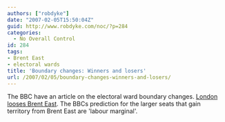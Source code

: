 ```yaml
---
authors: ["robdyke"]
date: "2007-02-05T15:50:04Z"
guid: http://www.robdyke.com/noc/?p=284
categories:
  - No Overall Control
id: 284
tags:
- Brent East
- electoral wards
title: 'Boundary changes: Winners and losers'
url: /2007/02/05/boundary-changes-winners-and-losers/
---
```

The BBC have an article on the electoral ward boundary changes. [London looses Brent East](http://news.bbc.co.uk/1/hi/uk_politics/6309185.stm#london "BBC news item on electoral ward boundary changes"). The BBCs prediction for the larger seats that gain territory from Brent East are 'labour marginal'.